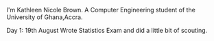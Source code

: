 I'm Kathleen Nicole Brown. A Computer Engineering student of the University of Ghana,Accra.

Day 1: 19th August
Wrote Statistics Exam and did a little bit of scouting.